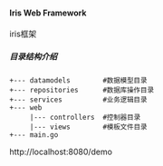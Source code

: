 #### Iris Web Framework

iris框架

##### 目录结构介绍

```
+--- datamodels        #数据模型目录
+--- repositories      #数据库操作目录
+--- services          #业务逻辑目录
+--- web               
     |--- controllers  #控制器目录
     |--- views        #模板文件目录
+--- main.go           
```


http://localhost:8080/demo

